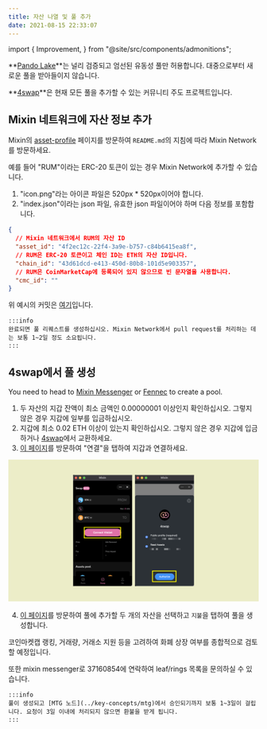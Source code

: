 ```yaml
---
title: 자산 나열 및 풀 추가
date: 2021-08-15 22:33:07
---
```


import { Improvement, } from "@site/src/components/admonitions";

<Improvement />

**[Pando Lake](https://lake.pando.im)**는 널리 검증되고 엄선된 유동성 풀만 허용합니다. 대중으로부터 새로운 풀을 받아들이지 않습니다.

**[4swap](https://4swap.org)**은 현재 모든 풀을 추가할 수 있는 커뮤니티 주도 프로젝트입니다.

## Mixin 네트워크에 자산 정보 추가

Mixin의 [asset-profile](https://github.com/MixinNetwork/asset-profile) 페이지를 방문하여 `README.md`의 지침에 따라 Mixin Network를 방문하세요.

예를 들어 "RUM"이라는 ERC-20 토큰이 있는 경우 Mixin Network에 추가할 수 있습니다.

1. "icon.png"라는 아이콘 파일은 520px * 520px이어야 합니다.
2. "index.json"이라는 json 파일, 유효한 json 파일이어야 하며 다음 정보를 포함합니다.

```json
{
  // Mixin 네트워크에서 RUM의 자산 ID
  "asset_id": "4f2ec12c-22f4-3a9e-b757-c84b6415ea8f",
  // RUM은 ERC-20 토큰이고 체인 ID는 ETH의 자산 ID입니다.
  "chain_id": "43d61dcd-e413-450d-80b8-101d5e903357",
  // RUM은 CoinMarketCap에 등록되어 있지 않으므로 빈 문자열을 사용합니다.
  "cmc_id": ""
}
```

위 예시의 커밋은 [여기](https://github.com/MixinNetwork/asset-profile/commit/437d378f899c5837598bdb8c4e9c18ae8f21ad27)입니다.

````mdx-code-block
:::info
완료되면 풀 리퀘스트를 생성하십시오. Mixin Network에서 pull request를 처리하는 데는 보통 1~2일 정도 소요됩니다.
:::
````

## 4swap에서 풀 생성

You need to head to [Mixin Messenger](https://mixin.one/messenger) or [Fennec](https://pando.im/fennec/) to create a pool.

1. 두 자산의 지갑 잔액이 최소 금액인 0.00000001 이상인지 확인하십시오. 그렇지 않은 경우 지갑에 일부를 입금하십시오.
2. 지갑에 최소 0.02 ETH 이상이 있는지 확인하십시오. 그렇지 않은 경우 지갑에 입금하거나 [4swap](https://app.4swap.org)에서 교환하세요.
3. [이 페이지](https://app.4swap.org/#/me)를 방문하여 "연결"을 탭하여 지갑과 연결하세요.

![](../assets/lake-get-started-p2.png)

4. [이 페이지](https://app.4swap.org/#/liquidity/create)를 방문하여 풀에 추가할 두 개의 자산을 선택하고 `지불`을 탭하여 풀을 생성합니다.

코인마켓캡 랭킹, 거래량, 거래소 지원 등을 고려하여 화폐 상장 여부를 종합적으로 검토할 예정입니다.

또한 mixin messenger로 37160854에 연락하여 leaf/rings 목록을 문의하실 수 있습니다.

````mdx-code-block
:::info
풀이 생성되고 [MTG 노드](../key-concepts/mtg)에서 승인되기까지 보통 1~3일이 걸립니다. 요청이 3일 이내에 처리되지 않으면 환불을 받게 됩니다.
:::
````